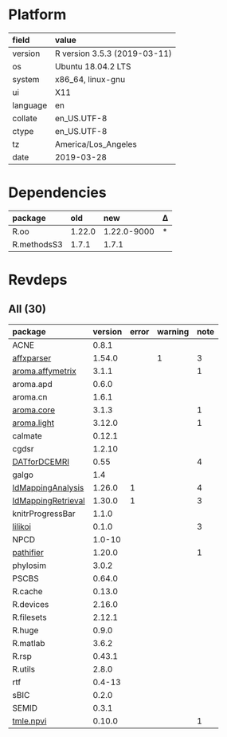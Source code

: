 # Platform

|field    |value                        |
|:--------|:----------------------------|
|version  |R version 3.5.3 (2019-03-11) |
|os       |Ubuntu 18.04.2 LTS           |
|system   |x86_64, linux-gnu            |
|ui       |X11                          |
|language |en                           |
|collate  |en_US.UTF-8                  |
|ctype    |en_US.UTF-8                  |
|tz       |America/Los_Angeles          |
|date     |2019-03-28                   |

# Dependencies

|package     |old    |new         |Δ  |
|:-----------|:------|:-----------|:--|
|R.oo        |1.22.0 |1.22.0-9000 |*  |
|R.methodsS3 |1.7.1  |1.7.1       |   |

# Revdeps

## All (30)

|package                                              |version |error |warning |note |
|:----------------------------------------------------|:-------|:-----|:-------|:----|
|ACNE                                                 |0.8.1   |      |        |     |
|[affxparser](problems.md#affxparser)                 |1.54.0  |      |1       |3    |
|[aroma.affymetrix](problems.md#aromaaffymetrix)      |3.1.1   |      |        |1    |
|aroma.apd                                            |0.6.0   |      |        |     |
|aroma.cn                                             |1.6.1   |      |        |     |
|[aroma.core](problems.md#aromacore)                  |3.1.3   |      |        |1    |
|[aroma.light](problems.md#aromalight)                |3.12.0  |      |        |1    |
|calmate                                              |0.12.1  |      |        |     |
|cgdsr                                                |1.2.10  |      |        |     |
|[DATforDCEMRI](problems.md#datfordcemri)             |0.55    |      |        |4    |
|galgo                                                |1.4     |      |        |     |
|[IdMappingAnalysis](problems.md#idmappinganalysis)   |1.26.0  |1     |        |4    |
|[IdMappingRetrieval](problems.md#idmappingretrieval) |1.30.0  |1     |        |3    |
|knitrProgressBar                                     |1.1.0   |      |        |     |
|[lilikoi](problems.md#lilikoi)                       |0.1.0   |      |        |3    |
|NPCD                                                 |1.0-10  |      |        |     |
|[pathifier](problems.md#pathifier)                   |1.20.0  |      |        |1    |
|phylosim                                             |3.0.2   |      |        |     |
|PSCBS                                                |0.64.0  |      |        |     |
|R.cache                                              |0.13.0  |      |        |     |
|R.devices                                            |2.16.0  |      |        |     |
|R.filesets                                           |2.12.1  |      |        |     |
|R.huge                                               |0.9.0   |      |        |     |
|R.matlab                                             |3.6.2   |      |        |     |
|R.rsp                                                |0.43.1  |      |        |     |
|R.utils                                              |2.8.0   |      |        |     |
|rtf                                                  |0.4-13  |      |        |     |
|sBIC                                                 |0.2.0   |      |        |     |
|SEMID                                                |0.3.1   |      |        |     |
|[tmle.npvi](problems.md#tmlenpvi)                    |0.10.0  |      |        |1    |


